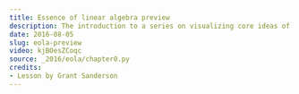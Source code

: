 ```yaml
---
title: Essence of linear algebra preview
description: The introduction to a series on visualizing core ideas of linear algebra.
date: 2016-08-05
slug: eola-preview
video: kjBOesZCoqc
source: _2016/eola/chapter0.py
credits:
- Lesson by Grant Sanderson
---
```

